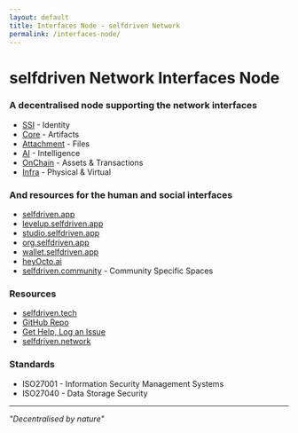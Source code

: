 ```yaml
---
layout: default
title: Interfaces Node - selfdriven Network
permalink: /interfaces-node/
---
```


# selfdriven Network Interfaces Node

### A decentralised node supporting the network interfaces
- [SSI](/ssi-interface/)  - Identity
- [Core](/core-interface/) - Artifacts
- [Attachment](/attachment-interface/) - Files
- [AI](/ai-interface/) - Intelligence
- [OnChain](/onchain-interface/) - Assets & Transactions
- [Infra](/infra-interface/) - Physical & Virtual

### And resources for the human and social interfaces
- [selfdriven.app](https://selfdriven.app)
- [levelup.selfdriven.app](https://levelup.selfdriven.app)
- [studio.selfdriven.app](https://studio.selfdriven.app)
- [org.selfdriven.app](https://org.selfdriven.app)
- [wallet.selfdriven.app](https://wallet.selfdriven.app)
- [heyOcto.ai](https://heyOcto.ai)
- [selfdriven.community](https://selfdriven.community) - Community Specific Spaces

### Resources
- [selfdriven.tech](https://selfdriven.tech)
- [GitHub Repo](https://github.com/selfdriven-tech/interfaces-node) 
- [Get Help, Log an Issue](https://github.com/selfdriven-foundation/selfdriven-network/issues)
- [selfdriven.network](https://selfdriven.network)

### Standards
- ISO27001 - Information Security Management Systems
- ISO27040 - Data Storage Security

---

*"Decentralised by nature"*
